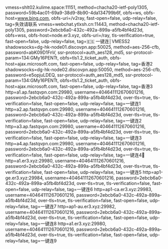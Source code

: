 vmess=shlt02.kulime.space:11151, method=chacha20-ietf-poly1305, password=59b4ac01-69a9-38d9-8b90-4da134799b6f, obfs=ws, obfs-host=www.bing.com, obfs-uri=/v2ray, fast-open=false, udp-relay=false, tag=失效请联系
vmess=webchat.ytlxsh.cn:11443, method=chacha20-ietf-poly1305, password=2ebcb6a0-432c-492a-899a-a5fb4bf4d23d, obfs=wss, obfs-host=node.er3.xyz, obfs-uri=/ray, tls-verification=true, fast-open=false, udp-relay=false, tag=🇪🇸 一键连│VMESS2
shadowsocks=dg-hk-node01.discovpn.app:50025, method=aes-256-cfb, password=abK09D1FnV, ssr-protocol=auth_aes128_md5, ssr-protocol-param=134:GMy16PENTt, obfs=tls1.2_ticket_auth, obfs-host=ajax.microsoft.com, fast-open=false, udp-relay=false, tag=香港2
shadowsocks=dg-hk-node02.discovpn.app:50050, method=aes-256-cfb, password=e5opjuLDEQ, ssr-protocol=auth_aes128_md5, ssr-protocol-param=134:GMy16PENTt, obfs=tls1.2_ticket_auth, obfs-host=ajax.microsoft.com, fast-open=false, udp-relay=false, tag=香港3
http=a1.ap.fastqvpn.com:29980, username=404641112670601216, password=2ebcb6a0-432c-492a-899a-a5fb4bf4d23d, over-tls=true, tls-verification=false, fast-open=false, udp-relay=false, tag=一键连1
http=a2.ap.fastqvpn.com:29980, username=404641112670601216, password=2ebcb6a0-432c-492a-899a-a5fb4bf4d23d, over-tls=true, tls-verification=false, fast-open=false, udp-relay=false, tag=一键连2
http=a3.ap.fastqvpn.com:29980, username=404641112670601216, password=2ebcb6a0-432c-492a-899a-a5fb4bf4d23d, over-tls=true, tls-verification=false, fast-open=false, udp-relay=false, tag=一键连3
http=a4.ap.fastqvpn.com:29980, username=404641112670601216, password=2ebcb6a0-432c-492a-899a-a5fb4bf4d23d, over-tls=true, tls-verification=false, fast-open=false, udp-relay=false, tag=一键连4🤪
http=a1.er3.xyz:29980, username=404641112670601216, password=2ebcb6a0-432c-492a-899a-a5fb4bf4d23d, over-tls=true, tls-verification=false, fast-open=false, udp-relay=false, tag=一键连5
http=ap1-ge.er3.xyz:29984, username=404641112670601216, password=2ebcb6a0-432c-492a-899a-a5fb4bf4d23d, over-tls=true, tls-verification=false, fast-open=false, udp-relay=false, tag=一键连6
http=ap1-ca.er3.xyz:29983, username=404641112670601216, password=2ebcb6a0-432c-492a-899a-a5fb4bf4d23d, over-tls=true, tls-verification=false, fast-open=false, udp-relay=false, tag=一键连7
http=ap1-au.er3.xyz:29982, username=404641112670601216, password=2ebcb6a0-432c-492a-899a-a5fb4bf4d23d, over-tls=true, tls-verification=false, fast-open=false, udp-relay=false, tag=一键连8
http=a1.er3.xyz:29980, username=404641112670601216, password=2ebcb6a0-432c-492a-899a-a5fb4bf4d23d, over-tls=true, tls-verification=false, fast-open=false, udp-relay=false, tag=一键连9

